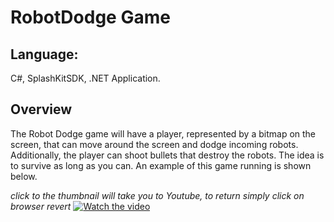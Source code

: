 # RobotDodge Game

## Language:
C#, SplashKitSDK, .NET Application.

## Overview
The Robot Dodge game will have a player, represented by a bitmap on the screen, that can move around the screen and dodge incoming robots. Additionally, the player can shoot bullets that destroy the robots. The idea is to survive as long as you can. An example of this game running is shown below.

*click to the thumbnail will take you to Youtube, to return simply click on browser revert*
[![Watch the video](https://img.youtube.com/vi/8gNv2OVNh60/hqdefault.jpg)](https://www.youtube.com/watch?v=8gNv2OVNh60)


